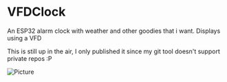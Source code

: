 # VFDClock
An ESP32 alarm clock with weather and other goodies that i want. Displays using a VFD

This is still up in the air, I only published it since my git tool doesn't support private repos :P

![Picture](/image.png)
